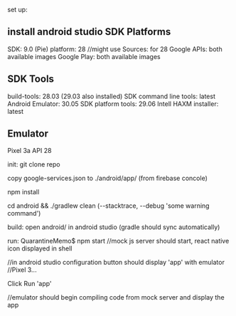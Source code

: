 set up: 

install android studio
  SDK Platforms
  --------------
  SDK: 9.0 (Pie)
  platform: 28
  //might use
  Sources: for 28
  Google APIs: both available images
  Google Play: both available images

  SDK Tools
  --------------
  build-tools: 28.03 (29.03 also installed)
  SDK command line tools: latest
  Android Emulator: 30.05
  SDK platform tools: 29.06
  Intell HAXM installer: latest

  Emulator
  --------------
  Pixel 3a API 28

init:
  git clone repo

  copy google-services.json to ./android/app/ (from firebase concole)

  npm install

  cd android && ./gradlew clean (--stacktrace, --debug 'some warning command')

build:
  open android/ in android studio (gradle should sync automatically)

run:
QuarantineMemo$ npm start 
//mock js server should start, react native icon displayed in shell

//in android studio configuration button should display 'app' with emulator //Pixel 3...

Click Run 'app'

//emulator should begin compiling code from mock server and display the app